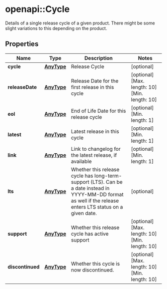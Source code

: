 # openapi::Cycle

Details of a single release cycle of a given product. There might be some slight variations to this depending on the product.

## Properties
Name | Type | Description | Notes
------------ | ------------- | ------------- | -------------
**cycle** | [**AnyType**](.md) | Release Cycle | [optional] 
**releaseDate** | [**AnyType**](.md) | Release Date for the first release in this cycle | [optional] [Max. length: 10] [Min. length: 10] 
**eol** | [**AnyType**](.md) | End of Life Date for this release cycle | [optional] [Min. length: 1] 
**latest** | [**AnyType**](.md) | Latest release in this cycle | [optional] [Min. length: 1] 
**link** | [**AnyType**](.md) | Link to changelog for the latest release, if available | [optional] [Min. length: 1] 
**lts** | [**AnyType**](.md) | Whether this release cycle has long-term-support (LTS). Can be a date instead in YYYY-MM-DD format as well if the release enters LTS status on a given date.  | [optional] 
**support** | [**AnyType**](.md) | Whether this release cycle has active support | [optional] [Max. length: 10] [Min. length: 10] 
**discontinued** | [**AnyType**](.md) | Whether this cycle is now discontinued. | [optional] [Max. length: 10] [Min. length: 10] 


